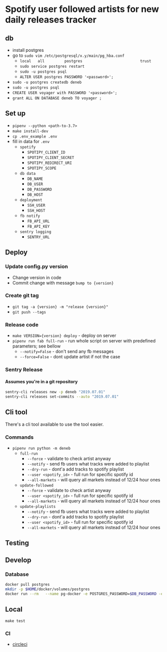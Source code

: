 # Spotify user followed artists for new daily releases tracker

## db

- install postgres
- go to `sudo vim /etc/postgresql/x.y/main/pg_hba.conf`
  - `local   all         postgres                          trust`
  - `sudo service postgres restart`
  - `sudo -u postgres psql`
  - `ALTER USER postgres PASSWORD '<password>';`
- `sudo -u postgres createdb deneb`
- `sudo -u postgres psql`
- `CREATE USER voyager with PASSWORD '<password>';`
- `grant ALL ON DATABASE deneb TO voyager ;`

## Set up

- `pipenv --python <path-to-3.7>`
- `make install-dev`
- `cp .env_example .env`
- fill in data for `.env`
  - `spotify`
    - `SPOTIPY_CLIENT_ID`
    - `SPOTIPY_CLIENT_SECRET`
    - `SPOTIPY_REDIRECT_URI`
    - `SPOTIPY_SCOPE`
  - `db data`
    - `DB_NAME`
    - `DB_USER`
    - `DB_PASSWORD`
    - `DB_HOST`
  - `deployment`
    - `SSH_USER`
    - `SSH_HOST`
  - `fb notify`
    - `FB_API_URL`
    - `FB_API_KEY`
  - `sentry logging`
    - `SENTRY_URL`

## Deploy

### Update config.py version

- Change version in code
- Commit change with message `bump to {version}`

### Create git tag

- `git tag -a {version} -m "release {version}"`
- `git push --tags`

### Release code

- `make VERSION={version} deploy` - deploy on server
- `pipenv run fab full-run` - run whole script on server with predefined parameters; see bellow
  - `--notify=False` - don't send any fb messages
  - `--force=False` - dont update artist if not the case

### Sentry Release

#### Assumes you're in a git repository

```bash
sentry-cli releases new -p deneb "2019.07.01"
sentry-cli releases set-commits --auto "2019.07.01"
```

## Cli tool

There's a cli tool available to use the tool easier.

### Commands

- `pipenv run python -m deneb`
  - `full-run`
    - `--force` - validate to check artist anyway
    - `--notify` - send fb users what tracks were added to playlist
    - `--dry-run` - dont'a add tracks to spotify playlist
    - `--user <spotify_id>` - full run for specific spotify id
    - `--all-markets` - will query all markets instead of 12/24 hour ones
  - `update-followed`
    - `--force` - validate to check artist anyway
    - `--user <spotify_id>` - full run for specific spotify id
    - `--all-markets` - will query all markets instead of 12/24 hour ones
  - `update-playlists`
    - `--notify` - send fb users what tracks were added to playlist
    - `--dry-run` - dont'a add tracks to spotify playlist
    - `--user <spotify_id>` - full run for specific spotify id
    - `--all-markets` - will query all markets instead of 12/24 hour ones

## Testing

## Develop

### Database

```bash
docker pull postgres
mkdir -p $HOME/docker/volumes/postgres
docker run --rm   --name pg-docker -e POSTGRES_PASSWORD=$DB_PASSWORD -e POSTGRES_USER=$DB_USER -d -p 5432:5432 -v $HOME/docker/volumes/postgres:/var/lib/postgresql/data  postgres
```

## Local

`make test`

### CI

- [circleci](https://circleci.com/bb/DTailor/deneb)
